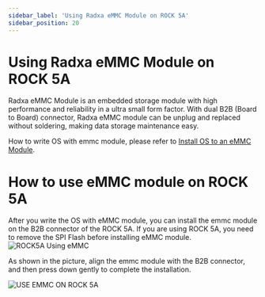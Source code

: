 ```yaml
---
sidebar_label: 'Using Radxa eMMC Module on ROCK 5A'
sidebar_position: 20
---
```

# Using Radxa eMMC Module on ROCK 5A

Radxa eMMC Module is an embedded storage module with high performance and reliability in a ultra small form factor. With dual B2B (Board to Board) connector, Radxa eMMC module can be unplug and replaced without soldering, making data storage maintenance easy.  

How to write OS with emmc module, please refer to [Install OS to an eMMC Module](https://docs.radxa.com/rock5/rock5a/getting-started/emmc-install).

# How to use eMMC module on ROCK 5A
After you write the OS with eMMC module, you can install the emmc module on the B2B connector of the ROCK 5A.
If you are using ROCK 5A, you need to remove the SPI Flash before installing eMMC module.
![ROCK5A Using eMMC](/img/rock5a/rock5a-use-emmc.webp)

As shown in the picture, align the emmc module with the B2B connector, and then press down gently to complete the installation.

![USE EMMC ON ROCK 5A](/img/accessories/use_emmc_on_rock5a.webp)
